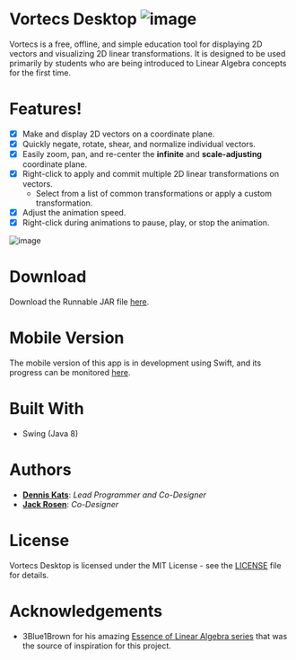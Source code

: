 # Vortecs Desktop ![image](https://user-images.githubusercontent.com/3473945/56632298-23175480-6627-11e9-8cb3-28e8b02294fd.png)

Vortecs is a free, offline, and simple education tool for displaying 2D vectors and visualizing 2D linear transformations. It is designed to be used primarily by students who are being introduced to Linear Algebra concepts for the first time.

# Features!
  - [x] Make and display 2D vectors on a coordinate plane.
  - [x] Quickly negate, rotate, shear, and normalize individual vectors.
  - [x] Easily zoom, pan, and re-center the **infinite** and **scale-adjusting** coordinate plane.
  - [x] Right-click to apply and commit multiple 2D linear transformations on vectors.
    - Select from a list of common transformations or apply a custom transformation.
  - [x] Adjust the animation speed.
  - [x] Right-click during animations to pause, play, or stop the animation.

![image](https://user-images.githubusercontent.com/3473945/57188461-20d9b380-6ecd-11e9-941d-1f7670081f60.png)
 
 # Download
 Download the Runnable JAR file [here](https://drive.google.com/uc?export=download&id=1XN24E-9drJ4RyT7Lsf1913K7O97MKvXl).
 
# Mobile Version
The mobile version of this app is in development using Swift, and its progress can be monitored [here](https://github.com/jrosen081/Vortecs).

# Built With
- Swing (Java 8)

# Authors
- [**Dennis Kats**](https://github.com/denk0403): *Lead Programmer and Co-Designer*
- [**Jack Rosen**](https://github.com/jrosen081): *Co-Designer*


# License
Vortecs Desktop is licensed under the MIT License - see the [LICENSE](https://github.com/denk0403/Vortecs-Desktop/blob/Camera/LICENSE) file for details.

# Acknowledgements
- 3Blue1Brown for his amazing [Essence of Linear Algebra series](https://www.youtube.com/playlist?list=PLZHQObOWTQDPD3MizzM2xVFitgF8hE_ab) that was the source of inspiration for this project.
